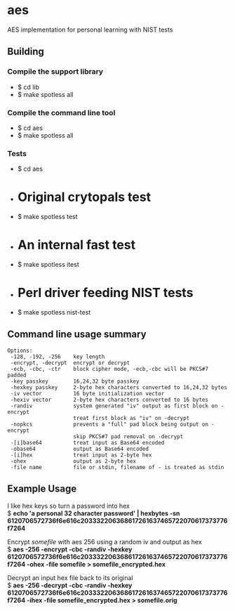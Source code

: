 # aes
AES implementation for personal learning with NIST tests

## Building
### Compile the support library
* $ cd lib
* $ make spotless all

### Compile the command line tool
* $ cd aes
* $ make spotless all

### Tests
* $ cd aes
* # Original crytopals test
* $ make spotless test
* # An internal fast test
* $ make spotless itest
* # Perl driver feeding NIST tests
* $ make spotless nist-test

## Command line usage summary
```Usage: ./aes -[128|192|256] -[ecb|cbc|ctr] -[encrypt|decrypt] -[hex]key passkey
Options:
 -128, -192, -256    key length
 -encrypt, -decrypt  encrypt or decrypt
 -ecb, -cbc, -ctr    block cipher mode, -ecb,-cbc will be PKCS#7 padded
 -key passkey        16,24,32 byte passkey
 -hexkey passkey     2-byte hex characters converted to 16,24,32 bytes
 -iv vector          16 byte initialization vector
 -hexiv vector       2-byte hex characters converted to 16 bytes
 -randiv             system generated "iv" output as first block on -encrypt
                     treat first block as "iv" on -decrypt
 -nopkcs             prevents a "full" pad block being output on -encrypt
                     skip PKCS#7 pad removal on -decrypt
 -[i]base64          treat input as Base64 encoded
 -obase64            output as Base64 encoded
 -[i]hex             treat input as 2-byte hex
 -ohex               output as 2-byte hex
 -file name          file or stdin, filename of - is treated as stdin
 ```
 
 ## Example Usage
 I like hex keys so turn a password into hex<br>
 $ <b>echo 'a personal 32 character password' | hexbytes -sn
 6120706572736f6e616c203332206368617261637465722070617373776f7264</b><br>
 
 Encrypt _somefile_ with aes 256 using a random iv and output as hex<br>
 $ <b>aes -256 -encrypt -cbc -randiv -hexkey 6120706572736f6e616c203332206368617261637465722070617373776f7264 -ohex -file somefile > somefile_encrypted.hex</b><br>
 
 Decrypt an input hex file back to its original<br>
 $ <b>aes -256 -decrypt -cbc -randiv -hexkey 6120706572736f6e616c203332206368617261637465722070617373776f7264 -ihex -file somefile_encrypted.hex > somefile.orig</b><br>
